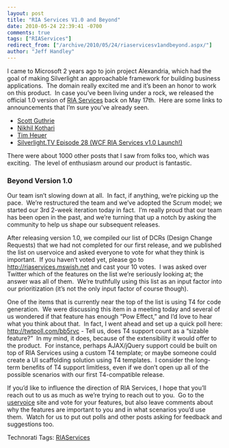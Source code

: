 ```yaml
---
layout: post
title: "RIA Services V1.0 and Beyond"
date: 2010-05-24 22:39:41 -0700
comments: true
tags: ["RIAServices"]
redirect_from: ["/archive/2010/05/24/riaservicesv1andbeyond.aspx/"]
author: "Jeff Handley"
---
```

<!-- more -->
<p>I came to Microsoft 2 years ago to join project Alexandria, which had the goal of making Silverlight an approachable framework for building business applications.  The domain really excited me and it’s been an honor to work on this product.  In case you’ve been living under a rock, we released the official 1.0 version of <a href="http://www.microsoft.com/downloads/details.aspx?FamilyID=902a7539-c4b5-4e54-b4c9-1432daabe1e8&amp;displaylang=en" target="_blank">RIA Services</a> back on May 17th.  Here are some links to announcements that I’m sure you’ve already seen.</p>  <ul>   <li><a href="http://weblogs.asp.net/scottgu/archive/2010/05/17/silverlight-4-tools-for-vs-2010-and-wcf-ria-services-released.aspx" target="_blank">Scott Guthrie</a> </li>  <li><a href="http://www.nikhilk.net/RIA-Services-V1.aspx" target="_blank">Nikhil Kothari</a> </li>  <li><a href="http://timheuer.com/blog/archive/2010/05/17/silverlight-4-tools-released-and-new-application-templates.aspx?utm_source=feedburner&amp;utm_medium=feed&amp;utm_campaign=Feed:+timheuer/riaservices+(Tim+Heuer+-+.NET+RIA+Services)" target="_blank">Tim Heuer</a> </li>  <li><a href="http://channel9.msdn.com/shows/SilverlightTV/WCF-RIA-Services-v10-Launch-Silverlight-TV-28/" target="_blank">Silverlight.TV Episode 28 (WCF RIA Services v1.0 Launch!)</a> </li> </ul>  <p>There were about 1000 other posts that I saw from folks too, which was exciting.  The level of enthusiasm around our product is fantastic.</p>  <h3>Beyond Version 1.0</h3>  <p>Our team isn’t slowing down at all.  In fact, if anything, we’re picking up the pace.  We’re restructured the team and we’ve adopted the Scrum model; we started our 3rd 2-week iteration today in fact.  I’m really proud that our team has been open in the past, and we’re turning that up a notch by asking the community to help us shape our subsequent releases.</p>  <p>After releasing version 1.0, we compiled our list of DCRs (Design Change Requests) that we had not completed for our first release, and we published the list on uservoice and asked everyone to vote for what they think is important.  If you haven’t voted yet, please go to <a href="http://riaservices.mswish.net">http://riaservices.mswish.net</a> and cast your 10 votes.  I was asked over Twitter which of the features on the list we’re seriously looking at; the answer was all of them.  We’re truthfully using this list as an input factor into our prioritization (it’s not the only input factor of course though).</p>  <p>One of the items that is currently near the top of the list is using T4 for code generation.  We were discussing this item in a meeting today and several of us wondered if that feature has enough “Pow Effect,” and I’d love to hear what you think about that.  In fact, I went ahead and set up a quick poll here: <a href="http://twtpoll.com/bb5rvc">http://twtpoll.com/bb5rvc</a> - Tell us, does T4 support count as a “sizable feature?”  In my mind, it does, because of the extensibility it would offer to the product.  For instance, perhaps AJAX/jQuery support could be built on top of RIA Services using a custom T4 template; or maybe someone could create a UI scaffolding solution using T4 templates.  I consider the long-term benefits of T4 support limitless, even if we don’t open up all of the possible scenarios with our first T4-compatible release.</p>  <p>If you’d like to influence the direction of RIA Services, I hope that you’ll reach out to us as much as we’re trying to reach out to you.  Go to the <a href="http://riaservices.mswish.net" target="_blank">uservoice</a> site and vote for your features, but also leave comments about why the features are important to you and in what scenarios you’d use them.  Watch for us to put out polls and other posts asking for feedback and suggestions too.</p>  <div style="padding-bottom: 0px; margin: 0px; padding-left: 0px; padding-right: 0px; display: inline; float: none; padding-top: 0px" id="scid:0767317B-992E-4b12-91E0-4F059A8CECA8:a1aa2921-f2c3-4058-a1aa-ae26e7fcf18d" class="wlWriterEditableSmartContent">Technorati Tags: <a href="http://technorati.com/tags/RIAServices" rel="tag">RIAServices</a></div>

